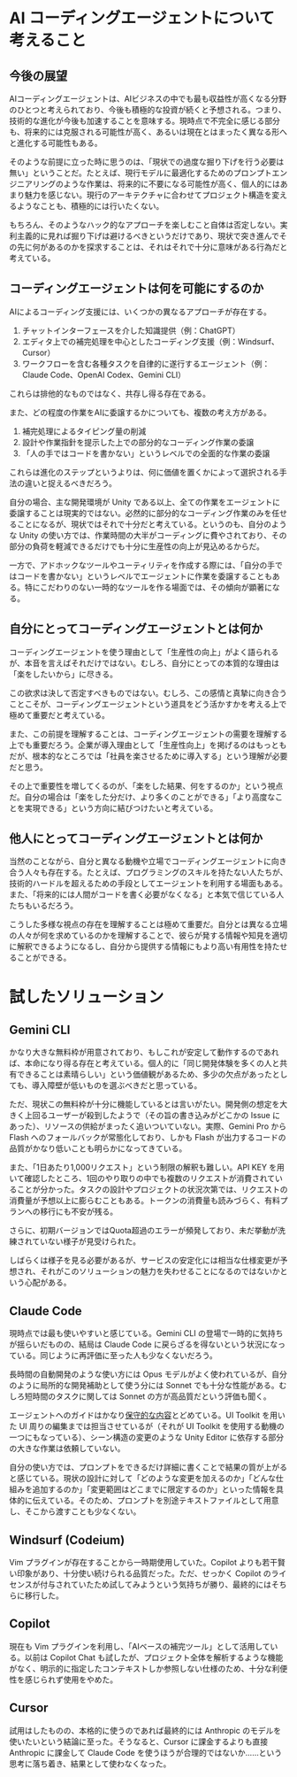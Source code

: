 # AI コーディングエージェントについて考えること

## 今後の展望

AIコーディングエージェントは、AIビジネスの中でも最も収益性が高くなる分野のひとつと考えられており、今後も積極的な投資が続くと予想される。つまり、技術的な進化が今後も加速することを意味する。現時点で不完全に感じる部分も、将来的には克服される可能性が高く、あるいは現在とはまったく異なる形へと進化する可能性もある。

そのような前提に立った時に思うのは、「現状での過度な掘り下げを行う必要は無い」ということだ。たとえば、現行モデルに最適化するためのプロンプトエンジニアリングのような作業は、将来的に不要になる可能性が高く、個人的にはあまり魅力を感じない。現行のアーキテクチャに合わせてプロジェクト構造を変えるようなことも、積極的には行いたくない。

もちろん、そのようなハック的なアプローチを楽しむこと自体は否定しない。実利主義的に見れば掘り下げは避けるべきというだけであり、現状で突き進んでその先に何があるのかを探求することは、それはそれで十分に意味がある行為だと考えている。

## コーディングエージェントは何を可能にするのか

AIによるコーディング支援には、いくつかの異なるアプローチが存在する。

 1. チャットインターフェースを介した知識提供（例：ChatGPT）
 2. エディタ上での補完処理を中心としたコーディング支援（例：Windsurf、Cursor）
 3. ワークフローを含む各種タスクを自律的に遂行するエージェント（例：Claude Code、OpenAI Codex、Gemini CLI）

これらは排他的なものではなく、共存し得る存在である。

また、どの程度の作業をAIに委譲するかについても、複数の考え方がある。

 1. 補完処理によるタイピング量の削減
 2. 設計や作業指針を提示した上での部分的なコーディング作業の委譲
 3. 「人の手ではコードを書かない」というレベルでの全面的な作業の委譲

これらは進化のステップというよりは、何に価値を置くかによって選択される手法の違いと捉えるべきだろう。

自分の場合、主な開発環境が Unity である以上、全ての作業をエージェントに委譲することは現実的ではない。必然的に部分的なコーディング作業のみを任せることになるが、現状ではそれで十分だと考えている。というのも、自分のような Unity の使い方では、作業時間の大半がコーディングに費やされており、その部分の負荷を軽減できるだけでも十分に生産性の向上が見込めるからだ。

一方で、アドホックなツールやユーティリティを作成する際には、「自分の手ではコードを書かない」というレベルでエージェントに作業を委譲することもある。特にこだわりのない一時的なツールを作る場面では、その傾向が顕著になる。

## 自分にとってコーディングエージェントとは何か

コーディングエージェントを使う理由として「生産性の向上」がよく語られるが、本音を言えばそれだけではない。むしろ、自分にとっての本質的な理由は「楽をしたいから」に尽きる。

この欲求は決して否定すべきものではない。むしろ、この感情と真摯に向き合うことこそが、コーディングエージェントという道具をどう活かすかを考える上で極めて重要だと考えている。

また、この前提を理解することは、コーディングエージェントの需要を理解する上でも重要だろう。企業が導入理由として「生産性向上」を掲げるのはもっともだが、根本的なところでは「社員を楽させるために導入する」という理解が必要だと思う。

その上で重要性を増してくるのが、「楽をした結果、何をするのか」という視点だ。自分の場合は「楽をした分だけ、より多くのことができる」「より高度なことを実現できる」という方向に結びつけたいと考えている。

## 他人にとってコーディングエージェントとは何か

当然のことながら、自分と異なる動機や立場でコーディングエージェントに向き合う人々も存在する。たとえば、プログラミングのスキルを持たない人たちが、技術的ハードルを超えるための手段としてエージェントを利用する場面もある。また、「将来的には人間がコードを書く必要がなくなる」と本気で信じている人たちもいるだろう。

こうした多様な視点の存在を理解することは極めて重要だ。自分とは異なる立場の人々が何を求めているのかを理解することで、彼らが発する情報や知見を適切に解釈できるようになるし、自分から提供する情報にもより高い有用性を持たせることができる。

# 試したソリューション

## Gemini CLI

かなり大きな無料枠が用意されており、もしこれが安定して動作するのであれば、本命になり得る存在と考えている。個人的に「同じ開発体験を多くの人と共有できることは素晴らしい」という価値観があるため、多少の欠点があったとしても、導入障壁が低いものを選ぶべきだと思っている。

ただ、現状この無料枠が十分に機能しているとは言いがたい。開発側の想定を大きく上回るユーザーが殺到したようで（その旨の書き込みがどこかの Issue にあった）、リソースの供給がまったく追いついていない。実際、Gemini Pro から Flash へのフォールバックが常態化しており、しかも Flash が出力するコードの品質がかなり低いことも明らかになってきている。

また、「1日あたり1,000リクエスト」という制限の解釈も難しい。API KEY を用いて確認したところ、1回のやり取りの中でも複数のリクエストが消費されていることが分かった。タスクの設計やプロジェクトの状況次第では、リクエストの消費量が予想以上に膨らむこともある。トークンの消費量も読みづらく、有料プランへの移行にも不安が残る。

さらに、初期バージョンではQuota超過のエラーが頻発しており、未だ挙動が洗練されていない様子が見受けられた。

しばらくは様子を見る必要があるが、サービスの安定化には相当な仕様変更が予想され、それがこのソリューションの魅力を失わせることになるのではないかという心配がある。

## Claude Code

現時点では最も使いやすいと感じている。Gemini CLI の登場で一時的に気持ちが揺らいだものの、結局は Claude Code に戻らざるを得ないという状況になっている。同じように再評価に至った人も少なくないだろう。

長時間の自動開発のような使い方には Opus モデルがよく使われているが、自分のように局所的な開発補助として使う分には Sonnet でも十分な性能がある。むしろ短時間のタスクに関しては Sonnet の方が高品質だという評価も聞く。

エージェントへのガイドはかなり[保守的な内容](https://github.com/keijiro/AssetBundleAsyncTest/blob/main/CLAUDE.md)とどめている。UI Toolkit を用いた UI 周りの編集までは担当させているが（それが UI Toolkit を使用する動機の一つにもなっている）、シーン構造の変更のような Unity Editor に依存する部分の大きな作業は依頼していない。

自分の使い方では、プロンプトをできるだけ詳細に書くことで結果の質が上がると感じている。現状の設計に対して「どのような変更を加えるのか」「どんな仕組みを追加するのか」「変更範囲はどこまでに限定するのか」といった情報を具体的に伝えている。そのため、プロンプトを別途テキストファイルとして用意し、そこから渡すことも少なくない。

## Windsurf (Codeium)

Vim プラグインが存在することから一時期使用していた。Copilot よりも若干賢い印象があり、十分使い続けられる品質だった。ただ、せっかく Copilot のライセンスが付与されていたため試してみようという気持ちが勝り、最終的にはそちらに移行した。

## Copilot

現在も Vim プラグインを利用し、「AIベースの補完ツール」として活用している。以前は Copilot Chat も試したが、プロジェクト全体を解析するような機能がなく、明示的に指定したコンテキストしか参照しない仕様のため、十分な利便性を感じられず使用をやめた。

## Cursor

試用はしたものの、本格的に使うのであれば最終的には Anthropic のモデルを使いたいという結論に至った。そうなると、Cursor に課金するよりも直接 Anthropic に課金して Claude Code を使うほうが合理的ではないか……という思考に落ち着き、結果として使わなくなった。
